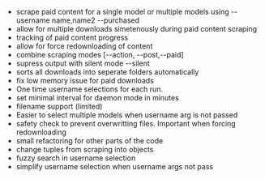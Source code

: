 - scrape paid content for a single model or multiple models using --username name,name2 --purchased
- allow for multiple downloads simetenously during paid content scraping
- tracking of paid content progress
- allow for force redownloading of content
- combine scraping modes [--action, --post,--paid]
- supress output with silent mode --silent
- sorts all downloads into seperate folders automatically
- fix low memory issue for paid downloads
- One time username selections for each run. 
- set minimal interval for daemon mode in minutes
- filename support (limited)
- Easier to select multiple models when username arg is not passed
- safety check to prevent overwritting files. Important when forcing redownloading
- small refactoring for other parts of the code
- change tuples from scraping into objects
- fuzzy search in username selection
- simplify username selection when username args not pass
